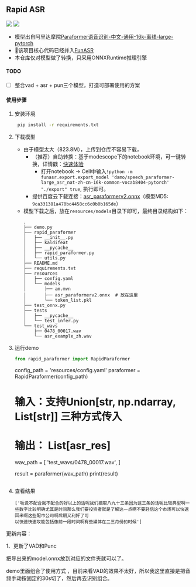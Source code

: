## Rapid ASR

<p align="left">
    <a href=""><img src="https://img.shields.io/badge/Python->=3.7,<=3.10-aff.svg"></a>
    <a href=""><img src="https://img.shields.io/badge/OS-Linux%2C%20Win%2C%20Mac-pink.svg"></a>
</p>

- 模型出自阿里达摩院[Paraformer语音识别-中文-通用-16k-离线-large-pytorch](https://www.modelscope.cn/models/damo/speech_paraformer-large_asr_nat-zh-cn-16k-common-vocab8404-pytorch/summary)
- 🎉该项目核心代码已经并入[FunASR](https://github.com/alibaba-damo-academy/FunASR)
- 本仓库仅对模型做了转换，只采用ONNXRuntime推理引擎

#### TODO
- [ ] 整合vad + asr + pun三个模型，打造可部署使用的方案

#### 使用步骤
1. 安装环境
   ```bash
    pip install -r requirements.txt
   ```
2. 下载模型
   - 由于模型太大（823.8M），上传到仓库不容易下载，
        - （推荐）自助转换：基于modescope下的notebook环境，可一键转换，详情戳：[快速体验](https://www.modelscope.cn/models/damo/speech_paraformer-large_asr_nat-zh-cn-16k-common-vocab8404-pytorch/summary)
            - 打开notebook → Cell中输入`!python -m funasr.export.export_model 'damo/speech_paraformer-large_asr_nat-zh-cn-16k-common-vocab8404-pytorch' "./export" true`, 执行即可。
        - 提供百度云下载连接：[asr_paraformerv2.onnx](https://pan.baidu.com/s/1-nEf2eUpkzlcRqiYEwub2A?pwd=dcr3)（模型MD5: `9ca331381a470bc4458cc6c0b0b165de`）
   - 模型下载之后，放在`resources/models`目录下即可，最终目录结构如下：
        ```text
        .
        ├── demo.py
        ├── rapid_paraformer
        │   ├── __init__.py
        │   ├── kaldifeat
        │   ├── __pycache__
        │   ├── rapid_paraformer.py
        │   └── utils.py
        ├── README.md
        ├── requirements.txt
        ├── resources
        │   ├── config.yaml
        │   └── models
        │       ├── am.mvn
        │       ├── asr_paraformerv2.onnx  # 放在这里
        │       └── token_list.pkl
        ├── test_onnx.py
        ├── tests
        │   ├── __pycache__
        │   └── test_infer.py
        └── test_wavs
            ├── 0478_00017.wav
            └── asr_example_zh.wav
        ```

3. 运行demo
    ```python
    from rapid_paraformer import RapidParaformer
    ```


    config_path = 'resources/config.yaml'
    paraformer = RapidParaformer(config_path)
    
    # 输入：支持Union[str, np.ndarray, List[str]] 三种方式传入
    # 输出： List[asr_res]
    wav_path = [
        'test_wavs/0478_00017.wav',
    ]
    
    result = paraformer(wav_path)
    print(result)
    ```
4. 查看结果
   ```text
   ['呃说不配合就不配合的好以上的话呢我们摘取八九十三条因为这三条的话呢比较典型啊一些数字比较明确尤其是时间那么我们要投资者就是了解这一点啊不要轻信这个市场可以快速回来啊这些配市公司啊后期又利好了可
   以快速快速攻能包括像前一段时间啊有些媒体在二三月份的时候']
   ```

更新内容：

1、更新了VAD和Punc 

把导出来的model.onnx放到对应的文件夹就可以了。

demo里面组合了使用方式 ，目前来看VAD的效果不太好，所以我这里直接是把音频手动按固定的30s切了，然后再去识别组合。